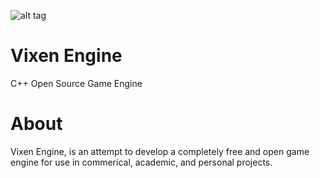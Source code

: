 ![alt tag](https://raw.githubusercontent.com/MattGuerrette/VixenEngine/master/assets/Others/vixen.png?token=AGF82f6bQ31yR9rHAllCYsrR50J2y6ebks5WGJ5twA%3D%3D)

# Vixen Engine
C++ Open Source Game Engine

# About

Vixen Engine, is an attempt to develop a completely free and open game engine for use in commerical, academic, and personal
projects. 